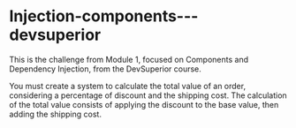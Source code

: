 # Injection-components---devsuperior
This is the challenge from Module 1, focused on Components and Dependency Injection, from the DevSuperior course.

You must create a system to calculate the total value of an order, considering a percentage of discount and the shipping cost. The calculation of the total value consists of applying the discount to the base value, then adding the shipping cost.
